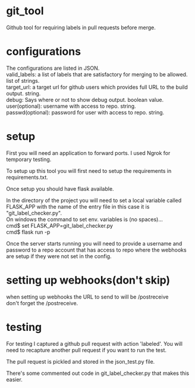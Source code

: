 
# git_tool
Github tool for requiring labels in pull requests before merge.

# configurations
The configurations are listed in JSON.
<br/>
valid_labels: a list of labels that are satisfactory for merging to be allowed. list of strings.
<br/>
target_url: a target url for github users which provides full URL to the build output. string.
<br/>
debug: Says where or not to show debug output. boolean value.
<br/>
user(optional): username with access to repo. string.
<br/>
passwd(optional): password for user with access to repo. string.

# setup
First you will need an application to forward ports. I used Ngrok for temporary testing.

To setup up this tool you will first need to setup the requirements in requirements.txt.

Once setup you should have flask available.

In the directory of the project you will need to set a local variable called FLASK_APP with the name of the entry file in this case it is "git_label_checker.py".
<br/>
On windows the command to set env. variables is (no spaces)...
<br/>
cmd$ set FLASK_APP=git_label_checker.py
<br/>
cmd$ flask run -p <the port you are forwarding from>
 <br/>

Once the server starts running you will need to provide a username and password to a repo account that has access to repo where the webhooks are setup if they were not set in the config.
 
# setting up webhooks(don't skip)

when setting up webhooks the URL to send to will be <the web url where app is located>/postreceive
 <br/>
don't forget the /postreceive.
  
# testing
For testing I captured a github pull request with action 'labeled'. You will need to recapture another pull request if you want to run the test.

The pull request is pickled and stored in the json_test.py file.

There's some commented out code in git_label_checker.py that makes this easier.



